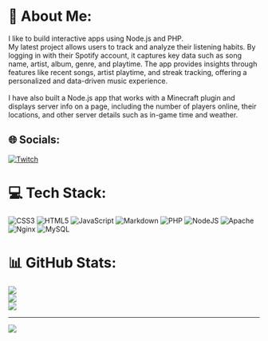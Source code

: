 # 💫 About Me:
I like to build interactive apps using Node.js and PHP.<br>My latest project allows users to track and analyze their listening habits. By logging in with their Spotify account, it captures key data such as song name, artist, album, genre, and playtime. The app provides insights through features like recent songs, artist playtime, and streak tracking, offering a personalized and data-driven music experience.<br><br>I have also built a Node.js app that works with a Minecraft plugin and displays server info on a page, including the number of players online, their locations, and other server details such as in-game time and weather.


## 🌐 Socials:
[![Twitch](https://img.shields.io/badge/Twitch-%239146FF.svg?logo=Twitch&logoColor=white)](https://twitch.tv/ReactiveSlime) 

# 💻 Tech Stack:
![CSS3](https://img.shields.io/badge/css3-%231572B6.svg?style=for-the-badge&logo=css3&logoColor=white) ![HTML5](https://img.shields.io/badge/html5-%23E34F26.svg?style=for-the-badge&logo=html5&logoColor=white) ![JavaScript](https://img.shields.io/badge/javascript-%23323330.svg?style=for-the-badge&logo=javascript&logoColor=%23F7DF1E) ![Markdown](https://img.shields.io/badge/markdown-%23000000.svg?style=for-the-badge&logo=markdown&logoColor=white) ![PHP](https://img.shields.io/badge/php-%23777BB4.svg?style=for-the-badge&logo=php&logoColor=white) ![NodeJS](https://img.shields.io/badge/node.js-6DA55F?style=for-the-badge&logo=node.js&logoColor=white) ![Apache](https://img.shields.io/badge/apache-%23D42029.svg?style=for-the-badge&logo=apache&logoColor=white) ![Nginx](https://img.shields.io/badge/nginx-%23009639.svg?style=for-the-badge&logo=nginx&logoColor=white) ![MySQL](https://img.shields.io/badge/mysql-4479A1.svg?style=for-the-badge&logo=mysql&logoColor=white)
# 📊 GitHub Stats:
![](https://github-readme-stats.vercel.app/api?username=ReactiveSlime&theme=dark&hide_border=false&include_all_commits=true&count_private=false)<br/>
![](https://github-readme-streak-stats.herokuapp.com/?user=ReactiveSlime&theme=dark&hide_border=false)<br/>
![](https://github-readme-stats.vercel.app/api/top-langs/?username=ReactiveSlime&theme=dark&hide_border=false&include_all_commits=true&count_private=false&layout=compact)

---
[![](https://visitcount.itsvg.in/api?id=ReactiveSlime&icon=0&color=0)](https://visitcount.itsvg.in)

<!-- Proudly created with GPRM ( https://gprm.itsvg.in ) -->

